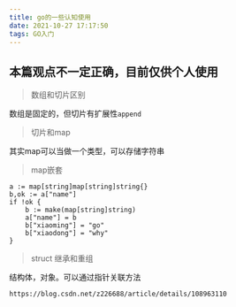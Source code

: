 ```yaml
---
title: go的一些认知使用
date: 2021-10-27 17:17:50
tags: GO入门
---
```


## 本篇观点不一定正确，目前仅供个人使用

> 数组和切片区别

数组是固定的，但切片有扩展性`append`

> 切片和map

其实map可以当做一个类型，可以存储字符串

> map嵌套

```
a := map[string]map[string]string{}
b,ok := a["name"]
if !ok {
    b := make(map[string]string)
    a["name"] = b
    b["xiaoming"] = "go"
    b["xiaodong"] = "why"
}
```

> struct 继承和重组

结构体，对象。可以通过指针关联方法

```
https://blog.csdn.net/z226688/article/details/108963110
```

